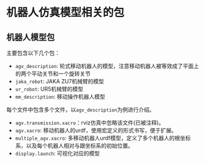 # 机器人仿真模型相关的包

## 机器人模型包

主要包含以下几个包：
* `agv_description`: 轮式移动机器人的模型，注意移动机器人被等效成了平面上的两个平动关节和一个旋转关节
* `jaka_robot`: JAKA ZU7机械臂的模型
* `ur_robot`: UR5机械臂的模型
* `mm_description`: 移动操作机器人模型

每个文件中包含多个文件，以`agv_description`为例进行介绍。
* `agv.transmission.xacro`：rviz仿真中忽略该文件(已被注释)。
* `agv.xacro`: 移动机器人的urdf，使用宏定义的形式书写，便于扩展。
* `multiple_agv.xacro`: 多移动机器人urdf模型，定义了多个机器人的根坐标系，以及每个机器人相对与跟坐标系的初始位置。
* `display.launch`: 可视化对应的模型